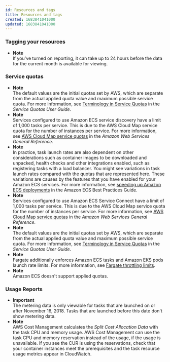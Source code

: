 ```yaml
---
id: Resources and tags
title: Resources and tags
created: 1683841041000
updated: 1683841041000
---
```

### Tagging your resources

- **Note**  
If you've turned on reporting, it can take up to 24 hours before the data for the current month is available for viewing\.


### Service quotas

- **Note**  
The default values are the initial quotas set by AWS, which are separate from the actual applied quota value and maximum possible service quota\. For more information, see [Terminology in Service Quotas](https://docs.aws.amazon.com/servicequotas/latest/userguide/intro.html#intro_getting-started) in the *Service Quotas User Guide*\.
- **Note**  
<a name="service-quotas-ecs-note-1"></a>Services configured to use Amazon ECS service discovery have a limit of 1,000 tasks per service\. This is due to the AWS Cloud Map service quota for the number of instances per service\. For more information, see [AWS Cloud Map service quotas](https://docs.aws.amazon.com/general/latest/gr/cloud_map.html) in the *Amazon Web Services General Reference*\.
- **Note**  
<a name="service-quotas-ecs-note-2"></a>In practice, task launch rates are also dependent on other considerations such as container images to be downloaded and unpacked, health checks and other integrations enabled, such as registering tasks with a load balancer\. You might see variations in task launch rates compared with the quotas that are represented here\. These variations are causes by the features that you have enabled for your Amazon ECS services\. For more information, see [speeding up Amazon ECS deployments](https://docs.aws.amazon.com/AmazonECS/latest/bestpracticesguide/deployment.html) in the Amazon ECS Best Practices Guide\.
- **Note**  
Services configured to use Amazon ECS Service Connect have a limit of 1,000 tasks per service\. This is due to the AWS Cloud Map service quota for the number of instances per service\. For more information, see [AWS Cloud Map service quotas](https://docs.aws.amazon.com/general/latest/gr/cloud_map.html) in the *Amazon Web Services General Reference*\.
- **Note**  
The default values are the initial quotas set by AWS, which are separate from the actual applied quota value and maximum possible service quota\. For more information, see [Terminology in Service Quotas](https://docs.aws.amazon.com/servicequotas/latest/userguide/intro.html#intro_getting-started) in the *Service Quotas User Guide*\.
- **Note**  
Fargate additionally enforces Amazon ECS tasks and Amazon EKS pods launch rate limits\. For more information, see [Fargate throttling limits](https://docs.aws.amazon.com/AmazonECS/latest/userguide/throttling.html)\.
- **Note**  
Amazon ECS doesn't support applied quotas\.


### Usage Reports

- **Important**  
The metering data is only viewable for tasks that are launched on or after November 16, 2018\. Tasks that are launched before this date don't show metering data\.
- **Note**  
AWS Cost Management calculates the *Split Cost Allocation Data* with the task CPU and memory usage\. AWS Cost Management can use the task CPU and memory reservation instead of the usage, if the usage is unavailable\. If you see the CUR is using the reservations, check that your container instances meet the prerequisites and the task resource usage metrics appear in CloudWatch\.

